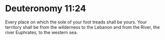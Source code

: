 # Deuteronomy 11:24

Every place on which the sole of your foot treads shall be yours. Your territory shall be from the wilderness to the Lebanon and from the River, the river Euphrates, to the western sea.
